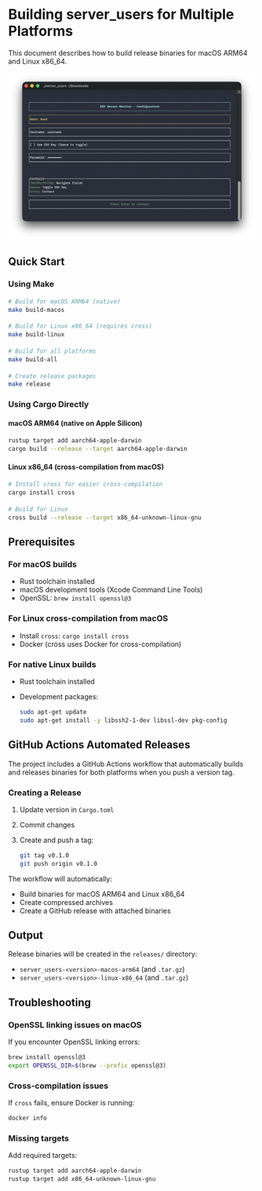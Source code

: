 # Building server_users for Multiple Platforms

This document describes how to build release binaries for macOS ARM64 and Linux x86_64.

![](./figs/screenshot.png)

## Quick Start

### Using Make

```bash
# Build for macOS ARM64 (native)
make build-macos

# Build for Linux x86_64 (requires cross)
make build-linux

# Build for all platforms
make build-all

# Create release packages
make release
```

### Using Cargo Directly

#### macOS ARM64 (native on Apple Silicon)

```bash
rustup target add aarch64-apple-darwin
cargo build --release --target aarch64-apple-darwin
```

#### Linux x86_64 (cross-compilation from macOS)

```bash
# Install cross for easier cross-compilation
cargo install cross

# Build for Linux
cross build --release --target x86_64-unknown-linux-gnu
```

## Prerequisites

### For macOS builds

- Rust toolchain installed
- macOS development tools (Xcode Command Line Tools)
- OpenSSL: `brew install openssl@3`

### For Linux cross-compilation from macOS

- Install `cross`: `cargo install cross`
- Docker (cross uses Docker for cross-compilation)

### For native Linux builds

- Rust toolchain installed
- Development packages:

  ```bash
  sudo apt-get update
  sudo apt-get install -y libssh2-1-dev libssl-dev pkg-config
  ```

## GitHub Actions Automated Releases

The project includes a GitHub Actions workflow that automatically builds and releases binaries for both platforms when you push a version tag.

### Creating a Release

1. Update version in `Cargo.toml`
2. Commit changes
3. Create and push a tag:

   ```bash
   git tag v0.1.0
   git push origin v0.1.0
   ```

The workflow will automatically:

- Build binaries for macOS ARM64 and Linux x86_64
- Create compressed archives
- Create a GitHub release with attached binaries

## Output

Release binaries will be created in the `releases/` directory:

- `server_users-<version>-macos-arm64` (and `.tar.gz`)
- `server_users-<version>-linux-x86_64` (and `.tar.gz`)

## Troubleshooting

### OpenSSL linking issues on macOS

If you encounter OpenSSL linking errors:

```bash
brew install openssl@3
export OPENSSL_DIR=$(brew --prefix openssl@3)
```

### Cross-compilation issues

If `cross` fails, ensure Docker is running:

```bash
docker info
```

### Missing targets

Add required targets:

```bash
rustup target add aarch64-apple-darwin
rustup target add x86_64-unknown-linux-gnu
```
